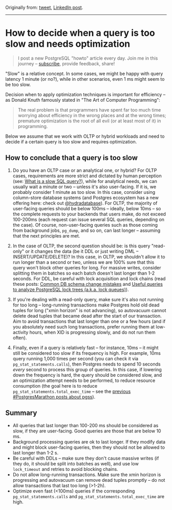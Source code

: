 Originally from: [tweet](https://twitter.com/samokhvalov/status/1711575029006418218), [LinkedIn post](...).

---

# How to decide when a query is too slow and needs optimization

> I post a new PostgreSQL "howto" article every day. Join me in this
> journey – [subscribe](https://twitter.com/samokhvalov/), provide feedback, share!

"Slow" is a relative concept. In some cases, we might be happy with query latency 1 minute (or no?), while in other
scenarios, even 1 ms might seem to be too slow.

Decision when to apply optimization techniques is important for efficiency – as Donald Knuth famously stated in "The Art
of Computer Programming":

> The real problem is that programmers have spent far too much time worrying about efficiency in the wrong places and at
> the wrong times; premature optimization is the root of all evil (or at least most of it) in programming.

Below we assume that we work with OLTP or hybrid workloads and need to decide if a certain query is too slow and
requires optimization.

## How to conclude that a query is too slow

1. Do you have an OLTP case or an analytical one, or hybrid? For OLTP cases, requirements are more strict and dictated
   by human perception (see: [What is a slow SQL query?](https://postgres.ai/blog/20210909-what-is-a-slow-sql-query)),
   while for analytical needs, we can usually wait a minute or two – unless it's also user-facing. If it is, we probably
   consider 1 minute as too slow. In this case, consider using column-store database systems (and Postgres ecosystem has
   a new offering here: check out [@hydradatabase](https://twitter.com/hydradatabase)). For OLTP, the majority of
   user-facing queries should be below 100ms – ideally, below 10ms – so the complete
   requests to your backends that users make, do not exceed 100-200ms (each request can issue several SQL queries,
   depending on the case). Of course, non-user-facing queries such as those coming from background jobs, `pg_dump`, and so
   on, can last longer – assuming that the next principles are met.

2. In the case of OLTP, the second question should be: is this query "read-only" or it changes the data (be it DDL or
   just writing DML – INSERT/UPDATE/DELETE)? In this case, in OLTP, we shouldn't allow it to run longer than a second or
   two, unless we are 100% sure that this query won't block other queries for long. For massive writes, consider
   splitting them in batches so each batch doesn't last longer than 1-2 seconds. For DDL, be careful with lock
   acquisition and lock chains (read these
   posts: [Common DB schema change mistakes](https://postgres.ai/blog/20220525-common-db-schema-change-mistakes#case-5-acquire-an-exclusive-lock--wait-in-transaction)
   and
   [Useful queries to analyze PostgreSQL lock trees (a.k.a. lock queues)](https://postgres.ai/blog/20211018-postgresql-lock-trees)).

3. If you're dealing with a read-only query, make sure it's also not running for too long – long-running transactions
   make Postgres hold old dead tuples for long ("xmin horizon" is not advancing), so autovacuum cannot delete dead
   tuples that became dead after the start of our transaction. Aim to avoid transactions that last longer than one or a
   few hours (and if you absolutely need such long transactions, prefer running them at low-activity hours, when XID is
   progressing slowly, and do not run them often).

4. Finally, even if a query is relatively fast – for instance, 10ms – it might still be considered too slow if its
   frequency is high. For example, 10ms query running 1,000 times per second (you can check it via
   `pg_stat_statements.calls`), then Postgres needs to spend 10 seconds *every* second to process this group of queries.
   In this case, if lowering down the frequency is hard, the query should be considered slow, and an optimization
   attempt needs to be performed, to reduce resource consumption (the goal here is to reduce
   `pg_stat_statements.total_exec_time` – see
   the [previous #PostgresMarathon posts about pgss](https://twitter.com/search?q=%23PostgresMarathon%20pg_stat_statements&src=typed_query&f=live)).

## Summary

- All queries that last longer than 100-200 ms should be considered as slow, if they are user-facing. Good queries are
  those that are below 10 ms.
- Background processing queries are ok to last longer. If they modify data and might block user-facing queries, then
  they should not be allowed to last longer than 1-2 s.
- Be careful with DDLs – make sure they don't cause massive writes (if they do, it should be split into batches as
  well), and use low `lock_timeout` and retries to avoid blocking chains.
- Do not allow long-running transactions. Make sure the xmin horizon is progressing and autovacuum can remove dead
  tuples promptly – do not allow transactions that last too long (>1-2h).
- Optimize even fast (<100ms) queries if the corresponding `pg_stat_statements.calls` and
  `pg_stat_statements.total_exec_time` are high.
